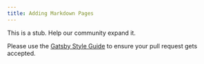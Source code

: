 ```yaml
---
title: Adding Markdown Pages
---
```


This is a stub. Help our community expand it.

Please use the [Gatsby Style Guide](https://www.gatsbyjs.org/docs/gatsby-style-guide/) to ensure your pull request gets accepted.
